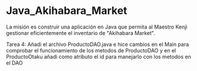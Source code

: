 # Java_Akihabara_Market
La misión es construir una aplicación en Java que permita al Maestro Kenji gestionar eficientemente el inventario de "Akihabara Market".

Tarea 4: Añadi el archivo ProductoDAO.java e hice cambios en el Main para comprobar el funcionamiento de los metodos de ProductoDAO y en el ProductoOtaku añadi como atributo el id para manejarlo con los metodos en el DAO
